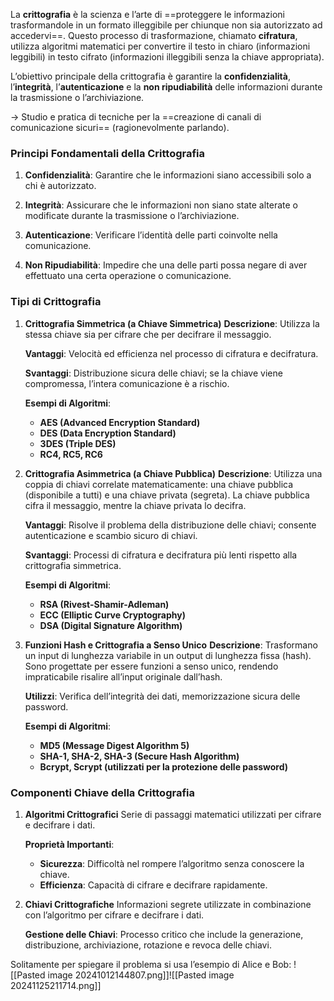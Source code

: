 La **crittografia** è la scienza e l’arte di ==proteggere le informazioni trasformandole in un formato illeggibile per chiunque non sia autorizzato ad accedervi==. Questo processo di trasformazione, chiamato **cifratura**, utilizza algoritmi matematici per convertire il testo in chiaro (informazioni leggibili) in testo cifrato (informazioni illeggibili senza la chiave appropriata). 

L’obiettivo principale della crittografia è garantire la **confidenzialità**, l’**integrità**, l’**autenticazione** e la **non ripudiabilità** delle informazioni durante la trasmissione o l’archiviazione.

-> Studio e pratica di tecniche per la ==creazione di canali di comunicazione sicuri== (ragionevolmente parlando).

### Principi Fondamentali della Crittografia

1. **Confidenzialità**: Garantire che le informazioni siano accessibili solo a chi è autorizzato.

2. **Integrità**: Assicurare che le informazioni non siano state alterate o modificate durante la trasmissione o l’archiviazione.

3. **Autenticazione**: Verificare l’identità delle parti coinvolte nella comunicazione.

4. **Non Ripudiabilità**: Impedire che una delle parti possa negare di aver effettuato una certa operazione o comunicazione.

### Tipi di Crittografia

1. **Crittografia Simmetrica (a Chiave Simmetrica)**
	**Descrizione**: Utilizza la stessa chiave sia per cifrare che per decifrare il messaggio.
	
	**Vantaggi**: Velocità ed efficienza nel processo di cifratura e decifratura.
	
	**Svantaggi**: Distribuzione sicura delle chiavi; se la chiave viene compromessa, l’intera comunicazione è a rischio.
	
	**Esempi di Algoritmi**:
	- **AES (Advanced Encryption Standard)**
	- **DES (Data Encryption Standard)**
	- **3DES (Triple DES)**
	- **RC4, RC5, RC6**

2. **Crittografia Asimmetrica (a Chiave Pubblica)**
	**Descrizione**: Utilizza una coppia di chiavi correlate matematicamente: una chiave pubblica (disponibile a tutti) e una chiave privata (segreta). La chiave pubblica cifra il messaggio, mentre la chiave privata lo decifra.
	
	**Vantaggi**: Risolve il problema della distribuzione delle chiavi; consente autenticazione e scambio sicuro di chiavi.
	
	**Svantaggi**: Processi di cifratura e decifratura più lenti rispetto alla crittografia simmetrica.
	
	**Esempi di Algoritmi**:
	- **RSA (Rivest-Shamir-Adleman)**
	- **ECC (Elliptic Curve Cryptography)**
	- **DSA (Digital Signature Algorithm)**

3. **Funzioni Hash e Crittografia a Senso Unico**
	**Descrizione**: Trasformano un input di lunghezza variabile in un output di lunghezza fissa (hash). Sono progettate per essere funzioni a senso unico, rendendo impraticabile risalire all’input originale dall’hash.
	
	**Utilizzi**: Verifica dell’integrità dei dati, memorizzazione sicura delle password.
	
	**Esempi di Algoritmi**:
	- **MD5 (Message Digest Algorithm 5)**
	- **SHA-1, SHA-2, SHA-3 (Secure Hash Algorithm)**
	- **Bcrypt, Scrypt (utilizzati per la protezione delle password)**


### Componenti Chiave della Crittografia

1. **Algoritmi Crittografici**
	Serie di passaggi matematici utilizzati per cifrare e decifrare i dati.
	
	**Proprietà Importanti**:
	- **Sicurezza**: Difficoltà nel rompere l’algoritmo senza conoscere la chiave.
	- **Efficienza**: Capacità di cifrare e decifrare rapidamente.

2. **Chiavi Crittografiche**
	Informazioni segrete utilizzate in combinazione con l’algoritmo per cifrare e decifrare i dati.
	
	**Gestione delle Chiavi**: Processo critico che include la generazione, distribuzione, archiviazione, rotazione e revoca delle chiavi.


Solitamente per spiegare il problema si usa l’esempio di Alice e Bob:
![[Pasted image 20241012144807.png]]![[Pasted image 20241125211714.png]]
